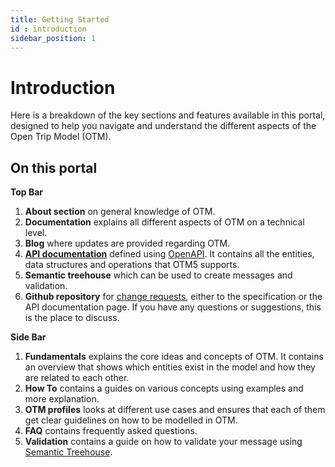 ```yaml
---
title: Getting Started
id : introduction
sidebar_position: 1
---
```


Introduction
============

Here is a breakdown of the key sections and features available in this portal, designed to help you navigate and understand the different aspects of the Open Trip Model (OTM).

On this portal
--------------

**Top Bar**
1. **About section** on general knowledge of OTM.
2. **Documentation** explains all different aspects of OTM on a technical level.
3. **Blog** where updates are provided regarding OTM.
4. **[API documentation](/api)** defined using [OpenAPI](https://spec.openapis.org/oas/v3.1.0). It contains all the entities, data structures and operations that OTM5 supports.
5. **Semantic treehouse** which can be used to create messages and validation.
6. **Github repository** for [change requests](https://github.com/opentripmodel/otm5-change-requests), either to the specification or the API documentation page. If you have any questions or suggestions, this is the place to discuss.

**Side Bar**

1. **Fundamentals**  explains the core ideas and concepts of OTM. It contains an overview that shows which entities exist in the model and how they are related to each other.
2. **How To** contains a guides on various concepts using examples and more explanation.
3. **OTM profiles** looks at different use cases and ensures that each of them get clear guidelines on how to be modelled in OTM.
4. **FAQ** contains frequently asked questions.
5. **Validation** contains a guide on how to validate your message using [Semantic Treehouse](https://sutc.semantic-treehouse.nl/).
